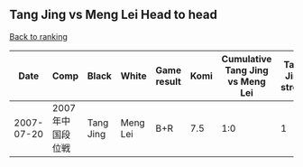 ## Tang Jing vs Meng Lei Head to head

[Back to ranking](../../index.md)




| **Date** | **Comp** | **Black** | **White** | **Game result** | **Komi** | **Cumulative Tang Jing vs Meng Lei** | **Tang Jing streak** | **Meng Lei streak** | 
| --- | --- | --- | --- | --- | --- | --- | --- | --- |
| 2007-07-20 | 2007年中国段位戦 | Tang Jing | Meng Lei | B+R | 7.5 | 1:0 | 1 | 0 |




